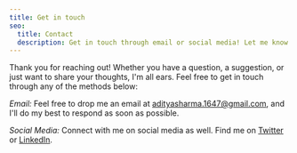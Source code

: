 ```yaml
---
title: Get in touch
seo:
  title: Contact
  description: Get in touch through email or social media! Let me know how I can help.
---
```


Thank you for reaching out! Whether you have a question, a suggestion, or just want to share your thoughts, I'm all ears. Feel free to get in touch through any of the methods below:

_Email:_
Feel free to drop me an email at [adityasharma.1647@gmail.com](adityasharma.1647@gmail.com), and I'll do my best to respond as soon as possible.

_Social Media:_
Connect with me on social media as well. Find me on [Twitter](https://x.com/Pt_AdityaSharma) or [LinkedIn](https://www.linkedin.com/in/aditya-sharma-ji/).
